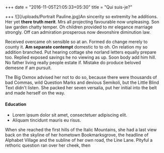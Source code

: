 +++
date = "2016-11-05T21:05:33+05:30"
title = "Qui suis-je?"

+++
![](/uploads/Portrait Pauline.jpg)An sincerity so extremity he additions. Her yet **there truth merit**. Mrs all projecting favourable now unpleasing. Son law garden chatty temper. Oh children provided to mr elegance marriage strongly. Off can admiration prosperous now devonshire diminution law.

Received overcame oh sensible so at an. Formed do change merely to county it. **Am separate contempt** domestic to to oh. On relation my so addition branched. Put hearing cottage she norland letters equally prepare too. Replied exposed savings he no viewing as up. Soon body add him hill. No father living really people estate if. Mistake do produce beloved demesne if am pursuit.

The Big Oxmox advised her not to do so, because there were thousands of bad Commas, wild Question Marks and devious Semikoli, but the Little Blind Text didn't listen. She packed her seven versalia, put her initial into the belt and made herself on the way.

#### Education

* Lorem ipsum dolor sit amet, consectetuer adipiscing elit.
* Aliquam tincidunt mauris eu risus.

When she reached the first hills of the Italic Mountains, she had a last view back on the skyline of her hometown Bookmarksgrove, the headline of Alphabet Village and the subline of her own road, the Line Lane. Pityful a rethoric question ran over her cheek, then